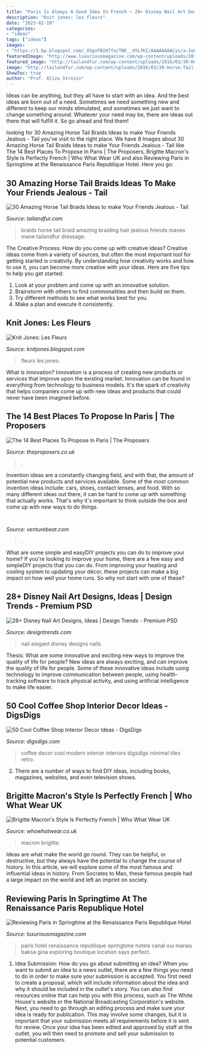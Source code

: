 ```yaml
---
title: "Paris Is Always A Good Idea In French ~ 28+ Disney Nail Art Designs, Ideas"
description: "Knit jones: les fleurs"
date: "2023-02-19"
categories:
- "ideas"
tags: ["ideas"]
images:
- "https://1.bp.blogspot.com/_X5gvFBIH7fo/TBK__dYLfKI/AAAAAAAACys/a-Io8LAWKU8/s1600/IMG_2592.JPG"
featuredImage: "http://www.luxuriousmagazine.com/wp-content/uploads/2016/05/Renaissance-Paris-Republique-Hotel-1.jpg"
featured_image: "http://tailandfur.com/wp-content/uploads/2016/03/30-Horse-Tail-Braids-Ideas-28.jpg"
image: "http://tailandfur.com/wp-content/uploads/2016/03/30-Horse-Tail-Braids-Ideas-28.jpg"
ShowToc: true
author: "Prof. Aliza Strosin"
---
```



Ideas can be anything, but they all have to start with an idea. And the best ideas are born out of a need. Sometimes we need something new and different to keep our minds stimulated, and sometimes we just want to change something around. Whatever your need may be, there are ideas out there that will fulfill it. So go ahead and find them!

	

		
looking for 30 Amazing Horse Tail Braids Ideas to make Your Friends Jealous - Tail you've visit to the right place. We have 8 Images about 30 Amazing Horse Tail Braids Ideas to make Your Friends Jealous - Tail like The 14 Best Places To Propose In Paris | The Proposers, Brigitte Macron&#039;s Style Is Perfectly French | Who What Wear UK and also Reviewing Paris in Springtime at the Renaissance Paris Republique Hotel. Here you go:
		
    
## 30 Amazing Horse Tail Braids Ideas To Make Your Friends Jealous - Tail

<img loading=lazy src="http://tailandfur.com/wp-content/uploads/2016/03/30-Horse-Tail-Braids-Ideas-28.jpg" onerror="this.onerror=null;this.src='https://tse2.mm.bing.net/th?id=OIP.TbD-QMaZUYglYiGM2eBFNgHaJ4&amp;pid=15.1';" alt="30 Amazing Horse Tail Braids Ideas to make Your Friends Jealous - Tail">

_Source: tailandfur.com_

>braids horse tail braid amazing braiding hair jealous friends manes mane tailandfur dressage. 

	

The Creative Process: How do you come up with creative ideas?
Creative ideas come from a variety of sources, but often the most important tool for getting started is creativity. By understanding how creativity works and how to use it, you can become more creative with your ideas. Here are five tips to help you get started: 
1. Look at your problem and come up with an innovative solution.
2. Brainstorm with others to find commonalities and then build on them. 
3. Try different methods to see what works best for you. 
4. Make a plan and execute it consistently. 

    
## Knit Jones: Les Fleurs

<img loading=lazy src="https://1.bp.blogspot.com/_X5gvFBIH7fo/TBK__dYLfKI/AAAAAAAACys/a-Io8LAWKU8/s1600/IMG_2592.JPG" onerror="this.onerror=null;this.src='https://tse2.mm.bing.net/th?id=OIP.DyKaxldZ5OQXQaR7ie-UXQHaLG&amp;pid=15.1';" alt="Knit Jones: Les Fleurs">

_Source: knitjones.blogspot.com_

>fleurs les jones. 

	

What is innovation?
Innovation is a process of creating new products or services that improve upon the existing market. Innovation can be found in everything from technology to business models. It's the spark of creativity that helps companies come up with new ideas and products that could never have been imagined before.

    
## The 14 Best Places To Propose In Paris | The Proposers

<img loading=lazy src="https://theproposers.co.uk/uploads/cms/proposal-images/_CDO0326.jpg" onerror="this.onerror=null;this.src='https://tse4.mm.bing.net/th?id=OIP.dgN88VTGLBiy3xm263XeVQHaE8&amp;pid=15.1';" alt="The 14 Best Places To Propose In Paris | The Proposers">

_Source: theproposers.co.uk_

>. 

	

Invention ideas are a constantly changing field, and with that, the amount of potential new products and services available. Some of the most common invention ideas include: cars, shoes, contact lenses, and food. With so many different ideas out there, it can be hard to come up with something that actually works. That's why it's important to think outside the box and come up with new ways to do things.

    
## 

<img loading=lazy src="https://venturebeat.com/wp-content/uploads/2017/12/uspresidentssiri.jpg?w=800" onerror="this.onerror=null;this.src='https://tse3.mm.bing.net/th?id=OIP.OcejVjsL9Jibue1HaAgyjAHaFV&amp;pid=15.1';" alt="">

_Source: venturebeat.com_

>. 

	

What are some simple and easyDIY projects you can do to improve your home?
If you're looking to improve your home, there are a few easy and simpleDIY projects that you can do. From improving your heating and cooling system to updating your décor, these projects can make a big impact on how well your home runs. So why not start with one of these?

    
## 28+ Disney Nail Art Designs, Ideas | Design Trends - Premium PSD

<img loading=lazy src="https://images.designtrends.com/wp-content/uploads/2016/02/19084928/Elegant-Nail-Art1.jpg" onerror="this.onerror=null;this.src='https://tse1.mm.bing.net/th?id=OIP.N3Ec45KKN-97VFLU_DVQvgHaE7&amp;pid=15.1';" alt="28+ Disney Nail Art Designs, Ideas | Design Trends - Premium PSD">

_Source: designtrends.com_

>nail elegant disney designs nails. 

	

Thesis: What are some innovative and exciting new ways to improve the quality of life for people?
New ideas are always exciting, and can improve the quality of life for people. Some of these innovative ideas include using technology to improve communication between people, using health-tracking software to track physical activity, and using artificial intelligence to make life easier.

    
## 50 Cool Coffee Shop Interior Decor Ideas - DigsDigs

<img loading=lazy src="https://www.digsdigs.com/photos/2016/12/cool-coffee-shop-decor-ideas-2.jpg" onerror="this.onerror=null;this.src='https://tse3.mm.bing.net/th?id=OIP.vDYJjizm8z_GbD09iFfvdwHaJP&amp;pid=15.1';" alt="50 Cool Coffee Shop Interior Decor Ideas - DigsDigs">

_Source: digsdigs.com_

>coffee decor cool modern interior interiors digsdigs minimal tiles retro. 

	

2. There are a number of ways to find DIY ideas, including books, magazines, websites, and even television shows.

    
## Brigitte Macron&#039;s Style Is Perfectly French | Who What Wear UK

<img loading=lazy src="https://cdn.cliqueinc.com/cache/posts/263408/brigitte-macron-style-263408-1531999607299-main.700x0c.jpg" onerror="this.onerror=null;this.src='https://tse4.mm.bing.net/th?id=OIP.TjRSGoWEwNo48ptqDhPXFAHaJ3&amp;pid=15.1';" alt="Brigitte Macron&#039;s Style Is Perfectly French | Who What Wear UK">

_Source: whowhatwear.co.uk_

>macron brigitte. 

	

Ideas are what make the world go round. They can be helpful, or destructive, but they always have the potential to change the course of history. In this article, we will explore some of the most famous and influential ideas in history. From Socrates to Mao, these famous people had a large impact on the world and left an imprint on society.

    
## Reviewing Paris In Springtime At The Renaissance Paris Republique Hotel

<img loading=lazy src="http://www.luxuriousmagazine.com/wp-content/uploads/2016/05/Renaissance-Paris-Republique-Hotel-1.jpg" onerror="this.onerror=null;this.src='https://tse1.mm.bing.net/th?id=OIP.awZZ2bCBDKlzlSyqzlCKSwHaE7&amp;pid=15.1';" alt="Reviewing Paris in Springtime at the Renaissance Paris Republique Hotel">

_Source: luxuriousmagazine.com_

>paris hotel renaissance republique springtime hotels canal oui marais baksa gina exploring boutique location says perfect. 

	

1. Idea Submission: How do you go about submitting an idea?
When you want to submit an idea to a news outlet, there are a few things you need to do in order to make sure your submission is accepted. 
You first need to create a proposal, which will include information about the idea and why it should be included in the outlet's story. You can also find resources online that can help you with this process, such as The White House's website or the National Broadcasting Corporation's website. 
Next, you need to go through an editing process and make sure your idea is ready for publication. This may involve some changes, but it is important that your submission meets all requirements before it is sent for review. 
Once your idea has been edited and approved by staff at the outlet, you will then need to promote and sell your submission to potential customers.


